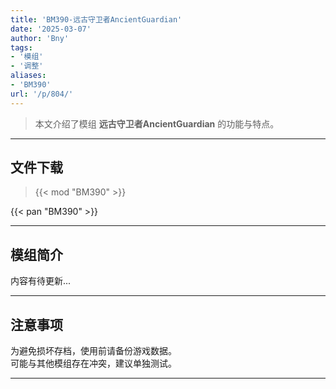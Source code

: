 ```yaml
---
title: 'BM390-远古守卫者AncientGuardian'
date: '2025-03-07'
author: 'Bny'
tags:
- '模组'
- '调整'
aliases:
- 'BM390'
url: '/p/804/'
---
```


> 本文介绍了模组 **远古守卫者AncientGuardian** 的功能与特点。

---

## 文件下载  

> {{< mod "BM390" >}}  

{{< pan "BM390" >}}  

---

## 模组简介

>  
内容有待更新...  

---

## 注意事项

>  
为避免损坏存档，使用前请备份游戏数据。  
可能与其他模组存在冲突，建议单独测试。  

---

